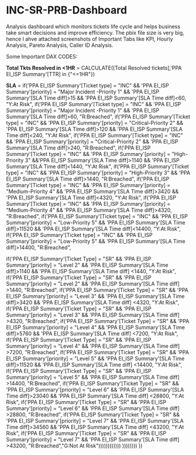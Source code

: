 # INC-SR-PRB-Dashboard
Analysis dashboard which monitors tickets life cycle and helps business take smart decisions and improve efficiency.
The pbix file size is very big, hence I ahve attached screenshots of Important Tabs like KPI, Hourly Analysis, Pareto Analysis, Caller ID Analysis.



Some Important DAX CODES: 


**Total Tkts Resolved in <1HR** = CALCULATE([Total Resolved tickets],'PPA EI_ISP Summary'[TTR] in {"<=1HR"})


**SLA** = 
if('PPA EI_ISP Summary'[Ticket type] = "INC" && 'PPA EI_ISP Summary'[priority] = "Major Incident -Priority 1" && 'PPA EI_ISP Summary'[SLA Time diff]>15 && 'PPA EI_ISP Summary'[SLA Time diff]<60, "Y:At Risk",
if('PPA EI_ISP Summary'[Ticket type] = "INC" && 'PPA EI_ISP Summary'[priority] = "Major Incident -Priority 1" &&  'PPA EI_ISP Summary'[SLA Time diff]>60, "R:Breached",
if('PPA EI_ISP Summary'[Ticket type] = "INC" && 'PPA EI_ISP Summary'[priority] = "Critical-Priority 2" && 'PPA EI_ISP Summary'[SLA Time diff]>120 &&  'PPA EI_ISP Summary'[SLA Time diff]<240, "Y:At Risk",
if('PPA EI_ISP Summary'[Ticket type] = "INC" && 'PPA EI_ISP Summary'[priority] = "Critical-Priority 2" && 'PPA EI_ISP Summary'[SLA Time diff]>240, "R:Breached",
if('PPA EI_ISP Summary'[Ticket type] = "INC" && 'PPA EI_ISP Summary'[priority] = "High-Priority 3" &&'PPA EI_ISP Summary'[SLA Time diff]>1140 && 'PPA EI_ISP Summary'[SLA Time diff]<1440, "Y:At Risk",
if('PPA EI_ISP Summary'[Ticket type] = "INC" && 'PPA EI_ISP Summary'[priority] = "High-Priority 3" && 'PPA EI_ISP Summary'[SLA Time diff]>1440, "R:Breached",
if('PPA EI_ISP Summary'[Ticket type] = "INC" && 'PPA EI_ISP Summary'[priority] = "Medium-Priority 4" &&  'PPA EI_ISP Summary'[SLA Time diff]>3420 && 'PPA EI_ISP Summary'[SLA Time diff]<4320, "Y:At Risk",
if('PPA EI_ISP Summary'[Ticket type] = "INC" && 'PPA EI_ISP Summary'[priority] = "Medium-Priority 4" && 'PPA EI_ISP Summary'[SLA Time diff]>4320, "R:Breached",
if('PPA EI_ISP Summary'[Ticket type] = "INC" && 'PPA EI_ISP Summary'[priority] = "Low-Priority 5" &&  'PPA EI_ISP Summary'[SLA Time diff]>11520 && 'PPA EI_ISP Summary'[SLA Time diff]<14400, "Y:At Risk",
if('PPA EI_ISP Summary'[Ticket type] = "INC" && 'PPA EI_ISP Summary'[priority] = "Low-Priority 5" && 'PPA EI_ISP Summary'[SLA Time diff]>14400, "R:Breached",

if('PPA EI_ISP Summary'[Ticket Type] = "SR" && 'PPA EI_ISP Summary'[priority] = "Level 2" && 'PPA EI_ISP Summary'[SLA Time diff]>1140 && 'PPA EI_ISP Summary'[SLA Time diff] <1440, "Y:At Risk",
if('PPA EI_ISP Summary'[Ticket Type] = "SR" && 'PPA EI_ISP Summary'[priority] = "Level 2" &&  'PPA EI_ISP Summary'[SLA Time diff] >1440, "R:Breached",
if('PPA EI_ISP Summary'[Ticket Type] = "SR" && 'PPA EI_ISP Summary'[priority] = "Level 3" && 'PPA EI_ISP Summary'[SLA Time diff]>3420 && 'PPA EI_ISP Summary'[SLA Time diff] <4320, "Y:At Risk",
if('PPA EI_ISP Summary'[Ticket Type] = "SR" && 'PPA EI_ISP Summary'[priority] = "Level 3" && 'PPA EI_ISP Summary'[SLA Time diff] >4320, "R:Breached",
if('PPA EI_ISP Summary'[Ticket Type] = "SR" && 'PPA EI_ISP Summary'[priority] = "Level 4" && 'PPA EI_ISP Summary'[SLA Time diff]>5760 && 'PPA EI_ISP Summary'[SLA Time diff] <7200, "Y:At Risk",
if('PPA EI_ISP Summary'[Ticket Type] = "SR" && 'PPA EI_ISP Summary'[priority] = "Level 4" && 'PPA EI_ISP Summary'[SLA Time diff] >7200, "R:Breached",
if('PPA EI_ISP Summary'[Ticket Type] = "SR" && 'PPA EI_ISP Summary'[priority] = "Level 5" && 'PPA EI_ISP Summary'[SLA Time diff]>11520 && 'PPA EI_ISP Summary'[SLA Time diff] <14400, "Y:At Risk",
if('PPA EI_ISP Summary'[Ticket Type] = "SR" && 'PPA EI_ISP Summary'[priority] = "Level 5" && 'PPA EI_ISP Summary'[SLA Time diff] >14400, "R:Breached",
if('PPA EI_ISP Summary'[Ticket Type] = "SR" && 'PPA EI_ISP Summary'[priority] = "Level 6" && 'PPA EI_ISP Summary'[SLA Time diff]>23040 && 'PPA EI_ISP Summary'[SLA Time diff] <28800, "Y:At Risk",
if('PPA EI_ISP Summary'[Ticket Type] = "SR" && 'PPA EI_ISP Summary'[priority] = "Level 6" && 'PPA EI_ISP Summary'[SLA Time diff] >28800, "R:Breached",
if('PPA EI_ISP Summary'[Ticket Type] = "SR" && 'PPA EI_ISP Summary'[priority] = "Level 7" && 'PPA EI_ISP Summary'[SLA Time diff]>34560 && 'PPA EI_ISP Summary'[SLA Time diff] <43200, "Y:At Risk",
if('PPA EI_ISP Summary'[Ticket Type] = "SR" && 'PPA EI_ISP Summary'[priority] = "Level 7" && 'PPA EI_ISP Summary'[SLA Time diff] >43200, "R:Breached","G:Not At Risk"))))))))))))
))))))))
))



